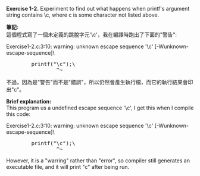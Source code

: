 **Exercise 1-2.** Experiment to find out what happens when printf's argument
string contains \c, where c is some character not listed above.

**筆記:**\
這個程式寫了一個未定義的跳脫字元'\c'，我在編譯時跑出了下面的"警告":

Exercise1-2.c:3:10: warning: unknown escape sequence '\c' [-Wunknown-escape-sequence]\
<pre>
        printf("\c");\
                ^~
</pre>
不過，因為是"警告"而不是"錯誤"，所以仍然會產生執行檔，而它的執行結果會印出"c"。

**Brief explanation:**\
This program us a undefined escape sequence '\c', I get this when I compile this code:

Exercise1-2.c:3:10: warning: unknown escape sequence '\c' [-Wunknown-escape-sequence]\
<pre>
        printf("\c");\
                ^~
</pre>
However, it is a "warring" rather than "error", so compiler still generates an executable
file,  and it will print "c" after being run.
